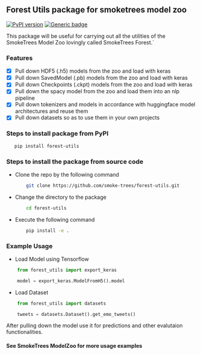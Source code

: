 ## Forest Utils package for smoketrees model zoo

[![PyPI version](https://badge.fury.io/py/forest-utils.svg)](https://badge.fury.io/py/forest-utils)  [![Generic badge](https://img.shields.io/badge/modelzoo-website-brightgreen.svg)](https://smoketrees.dev/forest/)

This package will be useful for carrying out all the utilities of the SmokeTrees Model Zoo lovingly called SmokeTrees Forest.`

### Features

- [X] Pull down HDF5 (.h5) models from the zoo and load with keras
- [X] Pull down SavedModel (.pb) models from the zoo and load with keras
- [X] Pull down Checkpoints (.ckpt) models from the zoo and load with keras
- [X] Pull down the spacy model from the zoo and load them into an nlp pipeline
- [X] Pull down tokenizers and models in accordance with huggingface model architectures and reuse them
- [X] Pull down datasets so as to use them in your own projects

### Steps to install package from PyPI

```bash
   pip install forest-utils
```

### Steps to install the package from source code

- Clone the repo by the following command
    ``` bash
        git clone https://github.com/smoke-trees/forest-utils.git
    ```
- Change the directory to the package 
    ``` bash
        cd forest-utils
    ```
- Execute the following command
    ``` bash
        pip install -e .
    ```

### Example Usage 

- Load Model using Tensorflow

``` Python
    from forest_utils import export_keras

    model = export_keras.ModelFromH5().model
```

- Load Dataset

``` Python
    from forest_utils import datasets

    tweets = datasets.Dataset().get_emo_tweets()
```

After pulling down the model use it for predictions and other evalutaion functionalities.

#### See SmokeTrees ModelZoo for more usage examples
